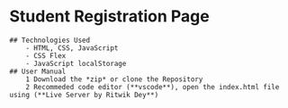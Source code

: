 # Student Registration Page
    ## Technologies Used
        - HTML, CSS, JavaScript
        - CSS Flex
        - JavaScript localStorage
    ## User Manual
        1 Download the *zip* or clone the Repository
        2 Recommeded code editor (**vscode**), open the index.html file using (**Live Server by Ritwik Dey**)